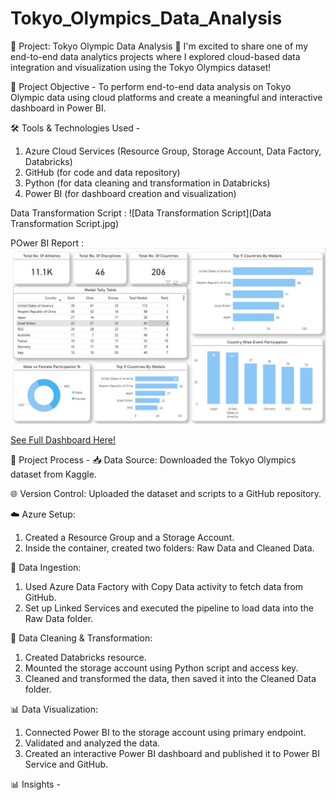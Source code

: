 # Tokyo_Olympics_Data_Analysis

🚀 Project: Tokyo Olympic Data Analysis 🏅
I'm excited to share one of my end-to-end data analytics projects where I explored cloud-based data integration and visualization using the Tokyo Olympics dataset!

🎯 Project Objective -
To perform end-to-end data analysis on Tokyo Olympic data using cloud platforms and create a meaningful and interactive dashboard in Power BI.

🛠️ Tools & Technologies Used -
1. Azure Cloud Services (Resource Group, Storage Account, Data Factory, Databricks)
2. GitHub (for code and data repository)
3. Python (for data cleaning and transformation in Databricks)
4. Power BI (for dashboard creation and visualization)

Data Transformation Script :
![Data Transformation Script](Data Transformation Script.jpg)

POwer BI Report :
 ![See Dashboard](Dashboard.jpg)

[See Full Dashboard Here!](https://app.powerbi.com/view?r=eyJrIjoiMjQ1MjEwMWUtYTRkZi00NWYxLTg1OTAtMzk0NjMyOGQ5MzE2IiwidCI6ImRmODY3OWNkLWE4MGUtNDVkOC05OWFjLWM4M2VkN2ZmOTVhMCJ9)

🔄 Project Process -
📥 Data Source: Downloaded the Tokyo Olympics dataset from Kaggle.

🌐 Version Control: Uploaded the dataset and scripts to a GitHub repository.

☁️ Azure Setup:
1. Created a Resource Group and a Storage Account.
2. Inside the container, created two folders: Raw Data and Cleaned Data.

🔁 Data Ingestion:
1. Used Azure Data Factory with Copy Data activity to fetch data from GitHub.
2. Set up Linked Services and executed the pipeline to load data into the Raw Data folder.

🧠 Data Cleaning & Transformation:
1. Created Databricks resource.
2. Mounted the storage account using Python script and access key.
3. Cleaned and transformed the data, then saved it into the Cleaned Data folder.

📊 Data Visualization:
1. Connected Power BI to the storage account using primary endpoint.
2. Validated and analyzed the data.
3. Created an interactive Power BI dashboard and published it to Power BI Service and GitHub.

📊 Insights -


